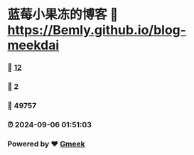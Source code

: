 # 蓝莓小果冻的博客 :link: https://Bemly.github.io/blog-meekdai 
### :page_facing_up: [12](https://Bemly.github.io/blog-meekdai/tag.html) 
### :speech_balloon: 2 
### :hibiscus: 49757 
### :alarm_clock: 2024-09-06 01:51:03 
### Powered by :heart: [Gmeek](https://github.com/Meekdai/Gmeek)
